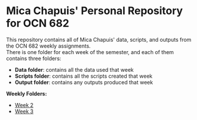 # Mica Chapuis' Personal Repository for OCN 682

This repository contains all of Mica Chapuis' data, scripts, and outputs from the OCN 682 weekly assignments.  
There is one folder for each week of the semester, and each of them contains three folders:
* **Data folder**: contains all the data used that week
* **Scripts folder**: contains all the scripts created that week
* **Output folder**: contains any outputs produced that week

 
**Weekly Folders:**  
- [Week 2](https://github.com/OCN-682-UH/Chapuis/tree/main/Week2)
- [Week 3](https://github.com/OCN-682-UH/Chapuis/tree/main/Week3)
